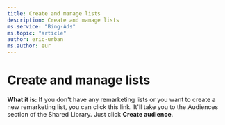 ```yaml
---
title: Create and manage lists
description: Create and manage lists
ms.service: "Bing-Ads"
ms.topic: "article"
author: eric-urban
ms.author: eur
---
```


# Create and manage lists

**What it is:**  If you don't have any remarketing lists or you want to create a new remarketing list, you can click this link. It'll take you to the Audiences section of the Shared Library. Just click **Create audience**.


